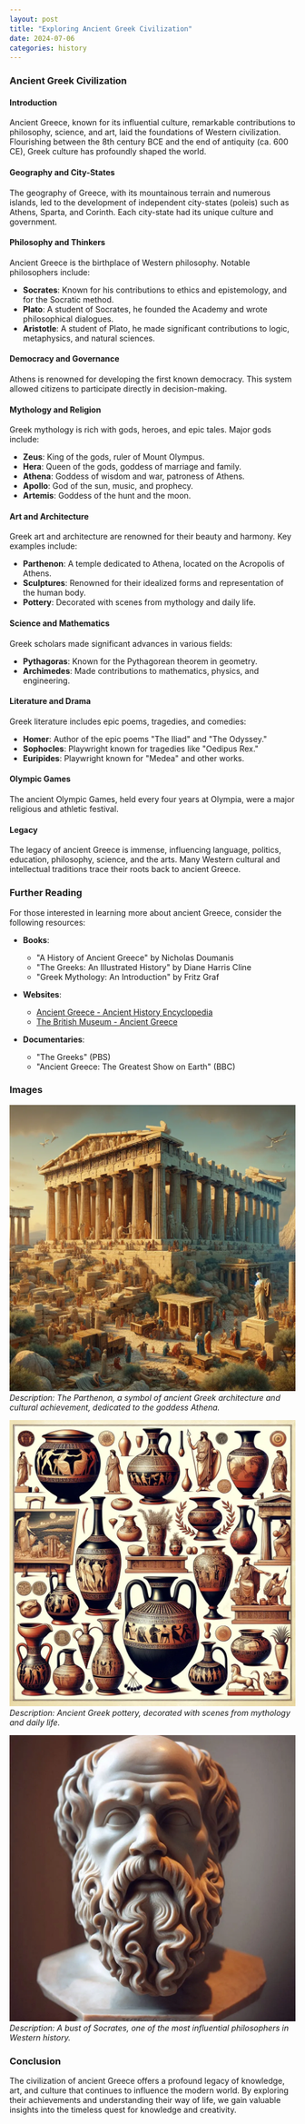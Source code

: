 ```yaml
---
layout: post
title: "Exploring Ancient Greek Civilization"
date: 2024-07-06
categories: history
---
```


### Ancient Greek Civilization

#### Introduction
Ancient Greece, known for its influential culture, remarkable contributions to philosophy, science, and art, laid the foundations of Western civilization. Flourishing between the 8th century BCE and the end of antiquity (ca. 600 CE), Greek culture has profoundly shaped the world.

#### Geography and City-States
The geography of Greece, with its mountainous terrain and numerous islands, led to the development of independent city-states (poleis) such as Athens, Sparta, and Corinth. Each city-state had its unique culture and government.

#### Philosophy and Thinkers
Ancient Greece is the birthplace of Western philosophy. Notable philosophers include:

- **Socrates**: Known for his contributions to ethics and epistemology, and for the Socratic method.
- **Plato**: A student of Socrates, he founded the Academy and wrote philosophical dialogues.
- **Aristotle**: A student of Plato, he made significant contributions to logic, metaphysics, and natural sciences.

#### Democracy and Governance
Athens is renowned for developing the first known democracy. This system allowed citizens to participate directly in decision-making.

#### Mythology and Religion
Greek mythology is rich with gods, heroes, and epic tales. Major gods include:

- **Zeus**: King of the gods, ruler of Mount Olympus.
- **Hera**: Queen of the gods, goddess of marriage and family.
- **Athena**: Goddess of wisdom and war, patroness of Athens.
- **Apollo**: God of the sun, music, and prophecy.
- **Artemis**: Goddess of the hunt and the moon.

#### Art and Architecture
Greek art and architecture are renowned for their beauty and harmony. Key examples include:

- **Parthenon**: A temple dedicated to Athena, located on the Acropolis of Athens.
- **Sculptures**: Renowned for their idealized forms and representation of the human body.
- **Pottery**: Decorated with scenes from mythology and daily life.

#### Science and Mathematics
Greek scholars made significant advances in various fields:

- **Pythagoras**: Known for the Pythagorean theorem in geometry.
- **Archimedes**: Made contributions to mathematics, physics, and engineering.

#### Literature and Drama
Greek literature includes epic poems, tragedies, and comedies:

- **Homer**: Author of the epic poems "The Iliad" and "The Odyssey."
- **Sophocles**: Playwright known for tragedies like "Oedipus Rex."
- **Euripides**: Playwright known for "Medea" and other works.

#### Olympic Games
The ancient Olympic Games, held every four years at Olympia, were a major religious and athletic festival.

#### Legacy
The legacy of ancient Greece is immense, influencing language, politics, education, philosophy, science, and the arts. Many Western cultural and intellectual traditions trace their roots back to ancient Greece.

### Further Reading
For those interested in learning more about ancient Greece, consider the following resources:

- **Books**:
  - "A History of Ancient Greece" by Nicholas Doumanis
  - "The Greeks: An Illustrated History" by Diane Harris Cline
  - "Greek Mythology: An Introduction" by Fritz Graf

- **Websites**:
  - [Ancient Greece - Ancient History Encyclopedia](https://www.ancient.eu/greece/)
  - [The British Museum - Ancient Greece](https://www.britishmuseum.org/collection/galleries/ancient-greece)

- **Documentaries**:
  - "The Greeks" (PBS)
  - "Ancient Greece: The Greatest Show on Earth" (BBC)

### Images
![Parthenon](/assets/images/parthenon.webp)
*Description: The Parthenon, a symbol of ancient Greek architecture and cultural achievement, dedicated to the goddess Athena.*

![Greek Pottery](/assets/images/greek_pottery.webp)
*Description: Ancient Greek pottery, decorated with scenes from mythology and daily life.*

![Socrates Bust](/assets/images/socrates_bust.webp)
*Description: A bust of Socrates, one of the most influential philosophers in Western history.*

### Conclusion
The civilization of ancient Greece offers a profound legacy of knowledge, art, and culture that continues to influence the modern world. By exploring their achievements and understanding their way of life, we gain valuable insights into the timeless quest for knowledge and creativity.